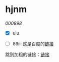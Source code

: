 # hjnm

*000998*
- [x] uiu
- [ ] 89iii
这是百度的[链接](http://www.baidu.com.cn)













































跳到加粗的链接：[链接](#hjnm)

